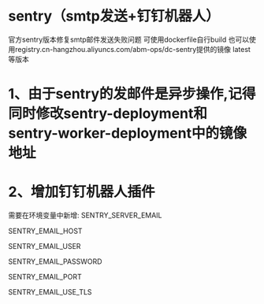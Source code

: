 # sentry（smtp发送+钉钉机器人）

官方sentry版本修复smtp邮件发送失败问题
可使用dockerfile自行build
也可以使用registry.cn-hangzhou.aliyuncs.com/abm-ops/dc-sentry提供的镜像 latest等版本

# 1、由于sentry的发邮件是异步操作,记得同时修改sentry-deployment和sentry-worker-deployment中的镜像地址
# 2、增加钉钉机器人插件

需要在环境变量中新增:
SENTRY_SERVER_EMAIL

SENTRY_EMAIL_HOST

SENTRY_EMAIL_USER

SENTRY_EMAIL_PASSWORD

SENTRY_EMAIL_PORT

SENTRY_EMAIL_USE_TLS

